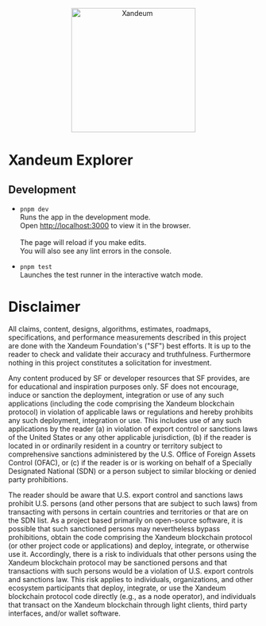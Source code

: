<p align="center">
    <img alt="Xandeum" src="https://i.ibb.co/wK5ynWM/02-XANDEUM-LOGO-WHITE.png" width="250" />
</p>

# Xandeum Explorer

## Development

-   `pnpm dev` \
    Runs the app in the development mode. \
    Open [http://localhost:3000](http://localhost:3000) to view it in the browser. \
    \
    The page will reload if you make edits. \
    You will also see any lint errors in the console.

-   `pnpm test` \
    Launches the test runner in the interactive watch mode.<br />

# Disclaimer

All claims, content, designs, algorithms, estimates, roadmaps,
specifications, and performance measurements described in this project
are done with the Xandeum Foundation's ("SF") best efforts. It is up to
the reader to check and validate their accuracy and truthfulness.
Furthermore nothing in this project constitutes a solicitation for
investment.

Any content produced by SF or developer resources that SF provides, are
for educational and inspiration purposes only. SF does not encourage,
induce or sanction the deployment, integration or use of any such
applications (including the code comprising the Xandeum blockchain
protocol) in violation of applicable laws or regulations and hereby
prohibits any such deployment, integration or use. This includes use of
any such applications by the reader (a) in violation of export control
or sanctions laws of the United States or any other applicable
jurisdiction, (b) if the reader is located in or ordinarily resident in
a country or territory subject to comprehensive sanctions administered
by the U.S. Office of Foreign Assets Control (OFAC), or (c) if the
reader is or is working on behalf of a Specially Designated National
(SDN) or a person subject to similar blocking or denied party
prohibitions.

The reader should be aware that U.S. export control and sanctions laws
prohibit U.S. persons (and other persons that are subject to such laws)
from transacting with persons in certain countries and territories or
that are on the SDN list. As a project based primarily on open-source
software, it is possible that such sanctioned persons may nevertheless
bypass prohibitions, obtain the code comprising the Xandeum blockchain
protocol (or other project code or applications) and deploy, integrate,
or otherwise use it. Accordingly, there is a risk to individuals that
other persons using the Xandeum blockchain protocol may be sanctioned
persons and that transactions with such persons would be a violation of
U.S. export controls and sanctions law. This risk applies to
individuals, organizations, and other ecosystem participants that
deploy, integrate, or use the Xandeum blockchain protocol code directly
(e.g., as a node operator), and individuals that transact on the Xandeum
blockchain through light clients, third party interfaces, and/or wallet
software.
